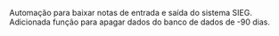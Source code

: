 Automação para baixar notas de entrada e saída do sistema SIEG.
Adicionada função para apagar dados do banco de dados de -90 dias.